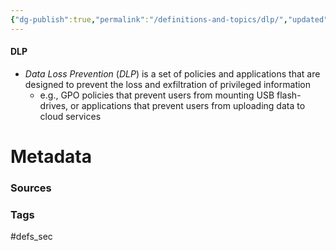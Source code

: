 ```yaml
---
{"dg-publish":true,"permalink":"/definitions-and-topics/dlp/","updated":"2024-03-11T13:53:37.000-07:00"}
---
```


#### DLP
- *Data Loss Prevention* (*DLP*) is a set of policies and applications that are designed to prevent the loss and exfiltration of privileged information
	- e.g., GPO policies that prevent users from mounting USB flash-drives, or applications that prevent users from uploading data to cloud services






# Metadata

### Sources


### Tags
#defs_sec 